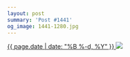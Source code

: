 ```yaml
---
layout: post
summary: 'Post #1441'
og_image: 1441-1280.jpg
---
```


<p>
 <time>
  <a href="/1441">
   {{ page.date | date: "%B %-d, %Y" }}
  </a>
 </time>
 <a href="/1441">
  <img sizes="(min-width: 700px) 50vw, calc(100vw - 2rem)" src="{{ site.assets_url }}/1441-640.jpg" srcset="{{ site.assets_url }}/1441-320.jpg 320w, {{ site.assets_url }}/1441-640.jpg 640w, {{ site.assets_url }}/1441-960.jpg 960w, {{ site.assets_url }}/1441-1280.jpg 1280w"/>
 </a>
</p>
